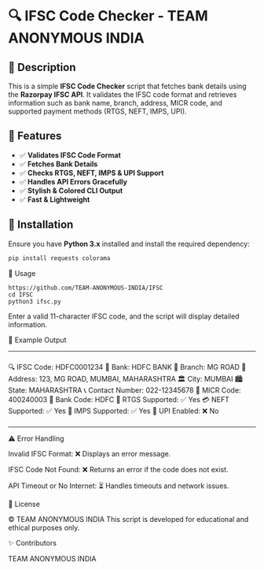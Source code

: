 # 🔍 IFSC Code Checker - TEAM ANONYMOUS INDIA

## 📌 Description
This is a simple **IFSC Code Checker** script that fetches bank details using the **Razorpay IFSC API**. It validates the IFSC code format and retrieves information such as bank name, branch, address, MICR code, and supported payment methods (RTGS, NEFT, IMPS, UPI).

## 🚀 Features
- ✅ **Validates IFSC Code Format**
- ✅ **Fetches Bank Details**
- ✅ **Checks RTGS, NEFT, IMPS & UPI Support**
- ✅ **Handles API Errors Gracefully**
- ✅ **Stylish & Colored CLI Output**
- ✅ **Fast & Lightweight**

## 📌 Installation
Ensure you have **Python 3.x** installed and install the required dependency:

```sh
pip install requests colorama
```
🎯 Usage
```
https://github.com/TEAM-ANONYMOUS-INDIA/IFSC
cd IFSC
python3 ifsc.py
```

Enter a valid 11-character IFSC code, and the script will display detailed information.

🔹 Example Output

----------------------------------------
###
🔍 IFSC Code: HDFC0001234
🏦 Bank: HDFC BANK
📍 Branch: MG ROAD
📌 Address: 123, MG ROAD, MUMBAI, MAHARASHTRA
🏛 City: MUMBAI
🏙 State: MAHARASHTRA
📞 Contact Number: 022-12345678
🔢 MICR Code: 400240003
🏦 Bank Code: HDFC
🏧 RTGS Supported: ✅ Yes
💳 NEFT Supported: ✅ Yes
📲 IMPS Supported: ✅ Yes
🏦 UPI Enabled: ❌ No
###
----------------------------------------

⚠️ Error Handling

Invalid IFSC Format: ❌ Displays an error message.

IFSC Code Not Found: ❌ Returns an error if the code does not exist.

API Timeout or No Internet: ⏳ Handles timeouts and network issues.


📜 License

© TEAM ANONYMOUS INDIA
This script is developed for educational and ethical purposes only.

✨ Contributors

TEAM ANONYMOUS INDIA
